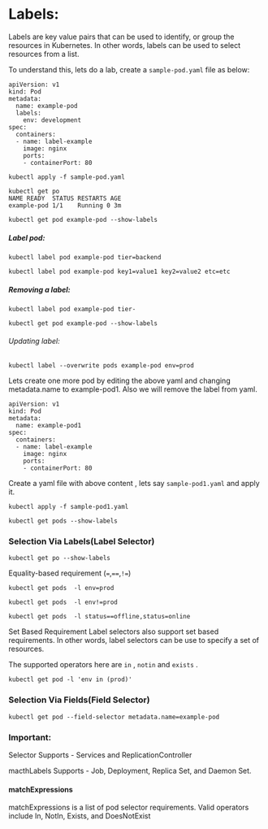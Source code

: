 # Labels:

Labels are key value pairs that can be used to identify, or group the resources in Kubernetes. In other words, labels can be used to select resources from a list.

To understand this, lets do a lab, create a `sample-pod.yaml` file as below:

```
apiVersion: v1
kind: Pod
metadata:
  name: example-pod
  labels:
    env: development
spec:
  containers:
  - name: label-example
    image: nginx
    ports:
    - containerPort: 80
```

`kubectl apply -f sample-pod.yaml `

```
kubectl get po
NAME READY  STATUS RESTARTS AGE
example-pod 1/1    Running 0 3m

```


```
kubectl get pod example-pod --show-labels
```
##### Label pod:

`kubectl label pod example-pod tier=backend`

`kubectl label pod example-pod key1=value1 key2=value2 etc=etc`

##### Removing a label:

`kubectl label pod example-pod tier-`

`kubectl get pod example-pod --show-labels`

###### Updating label:

`kubectl label --overwrite pods example-pod env=prod`



Lets create one more pod by editing the above yaml and changing metadata.name to example-pod1. Also we will remove the label from yaml.

```
apiVersion: v1
kind: Pod
metadata:
  name: example-pod1
spec:
  containers:
  - name: label-example
    image: nginx
    ports:
    - containerPort: 80
```

Create a yaml file with above content , lets say `sample-pod1.yaml` and apply it.


`kubectl apply -f sample-pod1.yaml `

`kubectl get pods --show-labels`

### Selection Via Labels(Label Selector)

`kubectl get po --show-labels`

Equality-based requirement (`=`,`==`,`!=`)

`kubectl get pods  -l env=prod`

`kubectl get pods  -l env!=prod`

`kubectl get pods  -l status==offline,status=online`

Set Based Requirement
Label selectors also support set based requirements. In other words, label selectors can be use to specify a set of resources.

The supported operators here are `in` , `notin` and `exists` .

`kubectl get pod -l 'env in (prod)'`


### Selection Via Fields(Field Selector)


`kubectl get pod --field-selector metadata.name=example-pod`


### Important:
Selector Supports - Services and ReplicationController

macthLabels Supports - Job, Deployment, Replica Set, and Daemon Set.

#### matchExpressions
  matchExpressions is a list of pod selector requirements. Valid operators include In, NotIn, Exists, and DoesNotExist
